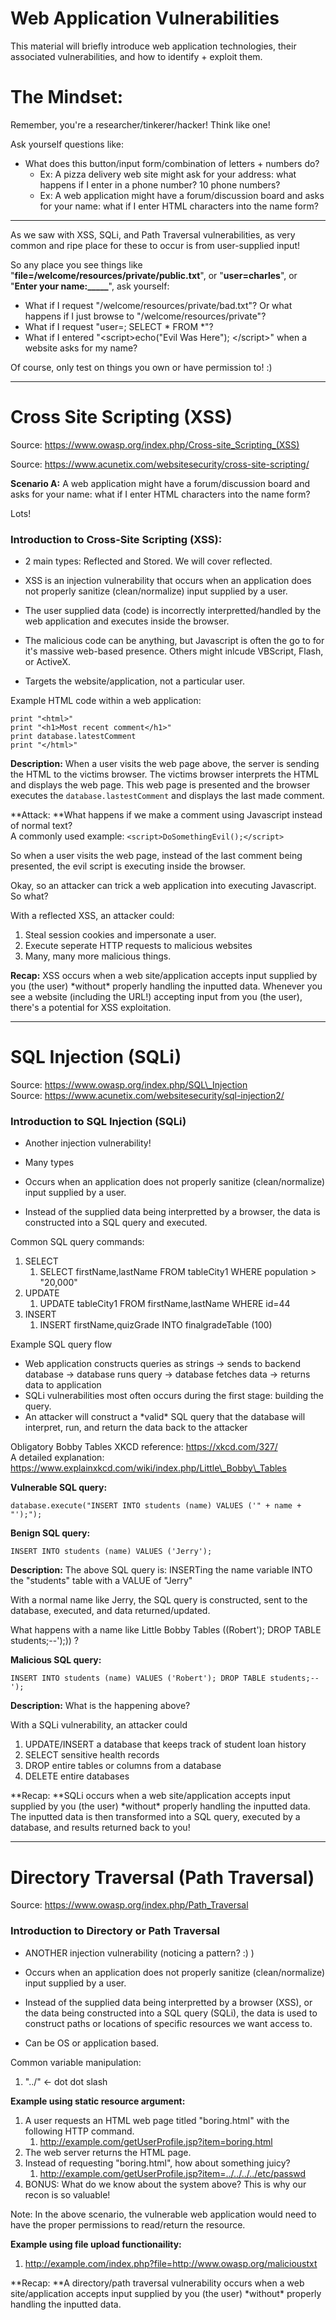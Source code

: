 # Web Application Vulnerabilities 

This material will briefly introduce web application technologies, their associated vulnerabilities, and how to identify + exploit them.

# The Mindset:

Remember, you're a researcher/tinkerer/hacker! Think like one!

Ask yourself questions like:

* What does this button/input form/combination of letters + numbers do?
  * Ex: A pizza delivery web site might ask for your address: what happens if I enter in a phone number? 10 phone numbers?
  * Ex: A web application might have a forum/discussion board and asks for your name: what if I enter HTML characters into the name form?

---


As we saw with XSS, SQLi, and Path Traversal vulnerabilities, as very common and ripe place for these to occur is from user-supplied input!

So any place you see things like "**file=/welcome/resources/private/public.txt**", or "**user=charles**", or "**Enter your name:\_\_\_\_\_**", ask yourself:

* What if I request "/welcome/resources/private/bad.txt"? Or what happens if I just browse to "/welcome/resources/private"?
* What if I request "user=; SELECT \* FROM \*"? 
* What if I entered "&lt;script&gt;echo\("Evil Was Here"\); &lt;/script&gt;" when a website asks for my name?



Of course, only test on things you own or have permission to! :\)

---

# Cross Site Scripting (XSS)

Source: https://www.owasp.org/index.php/Cross-site_Scripting_(XSS)

Source: https://www.acunetix.com/websitesecurity/cross-site-scripting/

**Scenario A:** A web application might have a forum/discussion board and asks for your name: what if I enter HTML characters into the name form?

Lots!

### Introduction to Cross-Site Scripting \(XSS\): 

* 2 main types: Reflected and Stored. We will cover reflected.

* XSS is an injection vulnerability that occurs when an application does not properly sanitize \(clean/normalize\) input supplied by a user.

* The user supplied data \(code\) is incorrectly interpretted/handled by the web application and executes inside the browser.
* The malicious code can be anything, but Javascript is often the go to for it's massive web-based presence. Others might inlcude VBScript, Flash, or ActiveX.
* Targets the website/application, not a particular user.

Example HTML code within a web application:

```
print "<html>"
print "<h1>Most recent comment</h1>"
print database.latestComment
print "</html>"
```

**Description:** When a user visits the web page above, the server is sending the HTML to the victims browser. The victims browser interprets the HTML and displays the web page. This web page is presented and the browser executes the `database.lastestComment` and displays the last made comment.

**Attack: **What happens if we make a comment using Javascript instead of normal text?  
A commonly used example: `<script>DoSomethingEvil();</script>`

So when a user visits the web page, instead of the last comment being presented, the evil script is executing inside the browser.

Okay, so an attacker can trick a web application into executing Javascript. So what?

With a reflected XSS, an attacker could:

1. Steal session cookies and impersonate a user.
2. Execute seperate HTTP requests to malicious websites
3. Many, many more malicious things.

**Recap:** XSS occurs when a web site/application accepts input supplied by you \(the user\) \*without\* properly handling the inputted data. Whenever you see a website \(including the URL!\) accepting input from you \(the user\), there's a potential for XSS exploitation.

---

# SQL Injection (SQLi)

Source: https://www.owasp.org/index.php/SQL\_Injection  
Source: https://www.acunetix.com/websitesecurity/sql-injection2/

### Introduction to SQL Injection \(SQLi\)

* Another injection vulnerability!

* Many types

* Occurs when an application does not properly sanitize \(clean/normalize\) input supplied by a user.

* Instead of the supplied data being interpretted by a browser, the data is constructed into a SQL query and executed.

Common SQL query commands:

1. SELECT
   1. SELECT firstName,lastName FROM tableCity1 WHERE population &gt; "20,000"
2. UPDATE
   1. UPDATE tableCity1 FROM firstName,lastName WHERE id=44
3. INSERT
   1. INSERT firstName,quizGrade INTO finalgradeTable \(100\)

Example SQL query flow

* Web application constructs queries as strings -&gt; sends to backend database -&gt; database runs query -&gt; database fetches data -&gt; returns data to application
* SQLi vulnerabilities most often occurs during the first stage: building the query.
* An attacker will construct a \*valid\* SQL query that the database will interpret, run, and return the data back to the attacker

Obligatory Bobby Tables XKCD reference: https://xkcd.com/327/  
A detailed explanation: https://www.explainxkcd.com/wiki/index.php/Little\_Bobby\_Tables

**Vulnerable SQL query:**

```
database.execute("INSERT INTO students (name) VALUES ('" + name + "');");
```

**Benign SQL query:**

```
INSERT INTO students (name) VALUES ('Jerry');
```

**Description:** The above SQL query is: INSERTing the name variable INTO the "students" table with a VALUE of "Jerry"

With a normal name like Jerry, the SQL query is constructed, sent to the database, executed, and data returned/updated.

What happens with a name like Little Bobby Tables \(\(Robert'\); DROP TABLE students;--'\);\)\) ?

**Malicious SQL query:**

```
INSERT INTO students (name) VALUES ('Robert'); DROP TABLE students;--');
```

**Description:** What is the happening above?



With a SQLi vulnerability, an attacker could

1. UPDATE/INSERT a database that keeps track of student loan history
2. SELECT sensitive health records 
3. DROP entire tables or columns from a database
4. DELETE entire databases

**Recap: **SQLi occurs when a web site/application accepts input supplied by you \(the user\) \*without\* properly handling the inputted data. The inputted data is then transformed into a SQL query, executed by a database, and results returned back to you!

---

# Directory Traversal (Path Traversal)

Source: https://www.owasp.org/index.php/Path_Traversal 
 


### Introduction to Directory or Path Traversal 

* ANOTHER injection vulnerability \(noticing a pattern? :\) \)

* Occurs when an application does not properly sanitize \(clean/normalize\) input supplied by a user.

* Instead of the supplied data being interpretted by a browser \(XSS\), or the data being constructed into a SQL query \(SQLi\), the data is used to construct paths or locations of specific resources we want access to.

* Can be OS or application based. 

Common variable manipulation:

1. "../" &lt;- dot dot slash

**Example using static resource argument:**

1. A user requests an HTML web page titled "boring.html" with the following HTTP command.
   1. http://example.com/getUserProfile.jsp?item=boring.html
2. The web server returns the HTML page. 
3. Instead of requesting "boring.html", how about something juicy?
   1. http://example.com/getUserProfile.jsp?item=../../../../etc/passwd
4. BONUS: What do we know about the system above? This is why our recon is so valuable!

Note: In the above scenario, the vulnerable web application would need to have the proper permissions to read/return the resource.

**Example using file upload functionaility:**

1. http://example.com/index.php?file=http://www.owasp.org/malicioustxt

**Recap: **A directory/path traversal vulnerability occurs when a web site/application accepts input supplied by you \(the user\) \*without\* properly handling the inputted data. 











